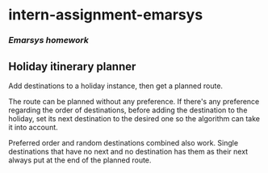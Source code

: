 # intern-assignment-emarsys
### *Emarsys homework*

## Holiday itinerary planner

Add destinations to a holiday instance, then get a planned route.

The route can be planned without any preference. If there's any preference regarding the order of destinations, before adding the destination to the holiday, set its next destination to the desired one so the algorithm can take it into account.

Preferred order and random destinations combined also work. Single destinations that have no next and no destination has them as their next always put at the end of the planned route.